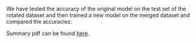 We have tested the accuracy of the original model on the test set of the rotated dataset and then trained a new model on 
the merged dataset and compared the accuracies.

Summary pdf can be found <a href="https://github.com/shubha3/Senior-Mentorship-Summer-Project-2021/blob/9760a9700435b007a16cc174a8858f850b101f24/Application-on-Unrotated-data/Decision%20Tree/dt_summary.pdf">here</a>.
